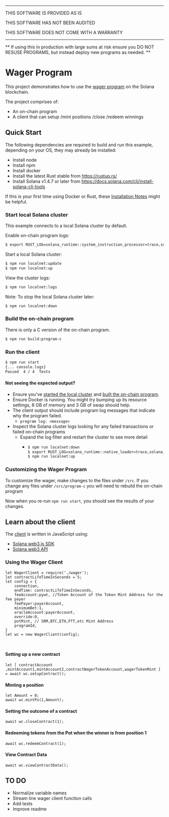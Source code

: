 ***************
THIS SOFTWARE IS PROVIDED AS IS

THIS SOFTWARE HAS NOT BEEN AUDITED

THIS SOFTWARE DOES NOT COME WITH A WARRANTY 
***************

**
If using this in production with large sums at risk ensure you DO NOT RESUSE PROGRAMS, but instead deploy new programs as needed.
**


# Wager Program

This project demonstrates how to use the [wager program](https://github.com/sol-survivor/wager_program/blob/main/src/program-c/src/wager/wager.c) on the Solana blockchain.

The project comprises of:

* An on-chain program
* A client that can setup /mint positions /close /redeem winnings


## Quick Start

The following dependencies are required to build and run this example, depending on your OS, they may already be installed:

- Install node
- Install npm
- Install docker
- Install the latest Rust stable from https://rustup.rs/
- Install Solana v1.4.7 or later from https://docs.solana.com/cli/install-solana-cli-tools

If this is your first time using Docker or Rust, these [Installation Notes](README-installation-notes.md) might be helpful.

### Start local Solana cluster

This example connects to a local Solana cluster by default.

Enable on-chain program logs:
```bash
$ export RUST_LOG=solana_runtime::system_instruction_processor=trace,solana_runtime::message_processor=debug,solana_bpf_loader=debug,solana_rbpf=debug
```

Start a local Solana cluster:
```bash
$ npm run localnet:update
$ npm run localnet:up
```

View the cluster logs:
```bash
$ npm run localnet:logs
```

Note: To stop the local Solana cluster later:
```bash
$ npm run localnet:down
```

### Build the on-chain program

There is only a C version of the on-chain program.

```bash
$ npm run build:program-c
```

### Run the client

```bash
$ npm run start
{... console.logs}
Passed  4 / 4  Tests
```

#### Not seeing the expected output?

- Ensure you've [started the local cluster](#start-local-solana-cluster) and [built the on-chain program](#build-the-on-chain-program).
- Ensure Docker is running.  You might try bumping up its resource settings, 8 GB of memory and 3 GB of swap should help.
- The client output should include program log messages that indicate why the program failed.
  - `program log: <message>`
- Inspect the Solana cluster logs looking for any failed transactions or failed on-chain programs
  - Expand the log filter and restart the cluster to see more detail
    - ```bash
      $ npm run localnet:down
      $ export RUST_LOG=solana_runtime::native_loader=trace,solana_runtime::system_instruction_processor=trace,solana_runtime::bank=debug,solana_bpf_loader=debug,solana_rbpf=debug
      $ npm run localnet:up

### Customizing the Wager Program

To customize the wager, make changes to the files under `/src`.  If you change any files under `/src/program-c` you will need to rebuild the on-chain program

Now when you re-run `npm run start`, you should see the results of your changes.

## Learn about the client

The [client](https://github.com/sol-survivor/wager_program/blob/main/src/client/wager.js) is written in JavaScript using:
- [Solana web3.js SDK](https://github.com/solana-labs/solana-web3.js)
- [Solana web3 API](https://solana-labs.github.io/solana-web3.js)


### Using the Wager Client

```
let WagerClient = require('./wager');
let contractLifeTimeInSeconds = 5;
let config = {
	connection,
	endTime: contractLifeTimeInSeconds,
	feeAccount:pywt, //Token Account of the Token Mint Address for the fee payer
	feePayer:payerAccount,
	minimumBet:1,
	oracleAccount:payerAccount,
	override:0,
	potMint, // SRM,BTC,ETH,FTT,etc Mint Address
	programId,
}
let wc = new WagerClient(config);



```

#### Setting up a new contract
```
let [ contractAccount ,mintAccount1,mintAccount2,contractWagerTokenAccount,wagerTokenMint ] = await wc.setupContract();

```

#### Minting a position

```
let Amount = 8;
await wc.mintPx(1,Amount);

```

#### Setting the outcome of a contract

```
await wc.closeContract(1);
```

#### Redeeming tokens from the Pot when the winner is from position 1
```
await wc.redeemContract(1);

```

#### View Contract Data
```
await wc.viewContractData();

```

## TO DO

- Normalize variable names
- Stream line wager client function calls
- Add tests 
- Improve readme



